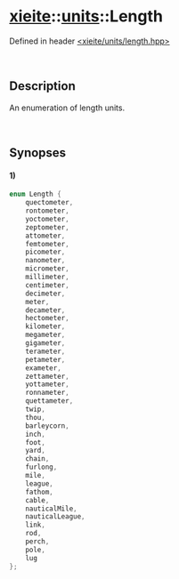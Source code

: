 # [xieite](../../xieite.md)\:\:[units](../../units.md)\:\:Length
Defined in header [<xieite/units/length.hpp>](../../../include/xieite/units/length.hpp)

&nbsp;

## Description
An enumeration of length units.

&nbsp;

## Synopses
#### 1)
```cpp
enum Length {
	quectometer,
	rontometer,
	yoctometer,
	zeptometer,
	attometer,
	femtometer,
	picometer,
	nanometer,
	micrometer,
	millimeter,
	centimeter,
	decimeter,
	meter,
	decameter,
	hectometer,
	kilometer,
	megameter,
	gigameter,
	terameter,
	petameter,
	exameter,
	zettameter,
	yottameter,
	ronnameter,
	quettameter,
	twip,
	thou,
	barleycorn,
	inch,
	foot,
	yard,
	chain,
	furlong,
	mile,
	league,
	fathom,
	cable,
	nauticalMile,
	nauticalLeague,
	link,
	rod,
	perch,
	pole,
	lug
};
```
